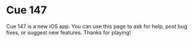 # Cue 147
Cue 147 is a new iOS app. You can use this page to ask for help, post bug fixes, or suggest new features.
Thanks for playing!
